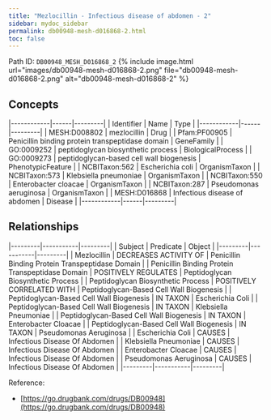 ```yaml
---
title: "Mezlocillin - Infectious disease of abdomen - 2"
sidebar: mydoc_sidebar
permalink: db00948-mesh-d016868-2.html
toc: false 
---
```



Path ID: `DB00948_MESH_D016868_2`
{% include image.html url="images/db00948-mesh-d016868-2.png" file="db00948-mesh-d016868-2.png" alt="db00948-mesh-d016868-2" %}

## Concepts

|------------|------|---------|
| Identifier | Name | Type    |
|------------|------|---------|
| MESH:D008802 | mezlocillin | Drug |
| Pfam:PF00905 | Penicillin binding protein transpeptidase domain | GeneFamily |
| GO:0009252 | peptidoglycan biosynthetic process | BiologicalProcess |
| GO:0009273 | peptidoglycan-based cell wall biogenesis | PhenotypicFeature |
| NCBITaxon:562 | Escherichia coli | OrganismTaxon |
| NCBITaxon:573 | Klebsiella pneumoniae | OrganismTaxon |
| NCBITaxon:550 | Enterobacter cloacae | OrganismTaxon |
| NCBITaxon:287 | Pseudomonas aeruginosa | OrganismTaxon |
| MESH:D016868 | Infectious disease of abdomen | Disease |
|------------|------|---------|

## Relationships

|---------|-----------|---------|
| Subject | Predicate | Object  |
|---------|-----------|---------|
| Mezlocillin | DECREASES ACTIVITY OF | Penicillin Binding Protein Transpeptidase Domain |
| Penicillin Binding Protein Transpeptidase Domain | POSITIVELY REGULATES | Peptidoglycan Biosynthetic Process |
| Peptidoglycan Biosynthetic Process | POSITIVELY CORRELATED WITH | Peptidoglycan-Based Cell Wall Biogenesis |
| Peptidoglycan-Based Cell Wall Biogenesis | IN TAXON | Escherichia Coli |
| Peptidoglycan-Based Cell Wall Biogenesis | IN TAXON | Klebsiella Pneumoniae |
| Peptidoglycan-Based Cell Wall Biogenesis | IN TAXON | Enterobacter Cloacae |
| Peptidoglycan-Based Cell Wall Biogenesis | IN TAXON | Pseudomonas Aeruginosa |
| Escherichia Coli | CAUSES | Infectious Disease Of Abdomen |
| Klebsiella Pneumoniae | CAUSES | Infectious Disease Of Abdomen |
| Enterobacter Cloacae | CAUSES | Infectious Disease Of Abdomen |
| Pseudomonas Aeruginosa | CAUSES | Infectious Disease Of Abdomen |
|---------|-----------|---------|

Reference: 
  - [https://go.drugbank.com/drugs/DB00948](https://go.drugbank.com/drugs/DB00948)
